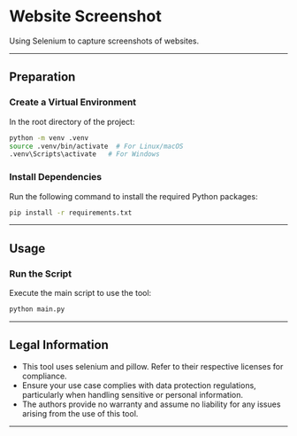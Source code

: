 
# Website Screenshot

Using Selenium to capture screenshots of websites.

---

## Preparation

### Create a Virtual Environment

In the root directory of the project:
```bash
python -m venv .venv
source .venv/bin/activate  # For Linux/macOS
.venv\Scripts\activate   # For Windows
```

### Install Dependencies

Run the following command to install the required Python packages:
```bash
pip install -r requirements.txt
```

---

## Usage

### Run the Script

Execute the main script to use the tool:
```bash
python main.py
```

---

## Legal Information

- This tool uses selenium and pillow. Refer to their respective licenses for compliance.
- Ensure your use case complies with data protection regulations, particularly when handling sensitive or personal information.
- The authors provide no warranty and assume no liability for any issues arising from the use of this tool.

---